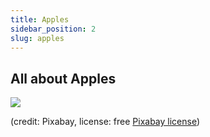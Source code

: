 ```yaml
---
title: Apples
sidebar_position: 2
slug: apples
---
```



## All about Apples

![](/notion_imgs/1911112500.png)

(credit: Pixabay, license: free [Pixabay license](https://pixabay.com/service/license/))
